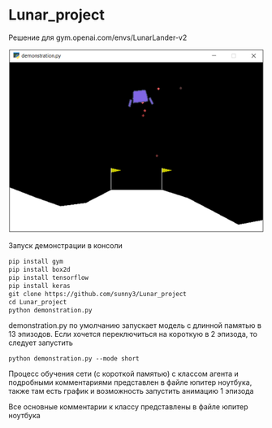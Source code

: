 # Lunar_project
Решение для gym.openai.com/envs/LunarLander-v2

![Image alt](https://github.com/sunny3/Lunar_project/raw/master/img/LunarLander.png)

Запуск демонстрации в консоли
```
pip install gym
pip install box2d
pip install tensorflow
pip install keras
git clone https://github.com/sunny3/Lunar_project
cd Lunar_project
python demonstration.py
```
demonstration.py по умолчанию запускает модель с длинной памятью в 13 эпизодов. Если хочется переключиться на короткую в 2 эпизода, то следует запустить
```
python demonstration.py --mode short
```
Процесс обучения сети (с короткой памятью) с классом агента и подробными комментариями представлен в файле юпитер ноутбука, также там есть график и возможность запустить анимацию 1 эпизода

Все основные комментарии к классу представлены в файле юпитер ноутбука
